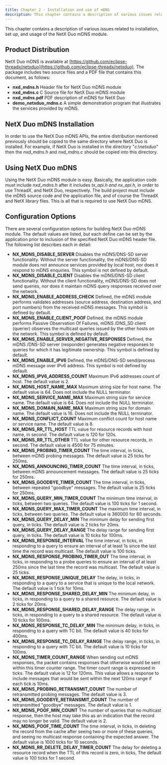 ```yaml
---
title: Chapter 2 - Installation and use of mDNS
description: This chapter contains a description of various issues related to installation, set up, and usage of the NetX Duo mDNS module.
---
```



This chapter contains a description of various issues related to installation, set up, and usage of the NetX Duo mDNS module.

## Product Distribution

NetX Duo mDNS is available at [https://github.com/eclipse-threadx/netxduo](https://github.com/eclipse-threadx/netxduo). The package includes two source files and a PDF file that contains this document, as follows:

- **nxd_mdns.h** Header file for NetX Duo mDNS module
- **nxd_mdns.c** C Source file for NetX Duo mDNS module
- **nxd_mdns.pdf** PDF description of mDNS for NetX Duo
- **demo_netxduo_mdns.c** A simple demonstration program that illustrates the services provided by mDNS.

## NetX Duo mDNS Installation

In order to use the NetX Duo mDNS APIs, the entire distribution mentioned previously should be copied to the same directory where NetX Duo is installed. For example, if NetX Duo is installed in the directory "*c:\netxduo*" then the *nxd_mdns.h* and *nxd_mdns.c* should be copied into this directory.

## Using NetX Duo mDNS

Using the NetX Duo mDNS module is easy. Basically, the application code must include *nxd_mdns.h* after it includes *tx_api.h and* *nx_api.h*, in order to use ThreadX, and NetX Duo, respectively. The build project must include the mDNS source code and the application file, and of course the ThreadX and NetX library files. This is all that is required to use NetX Duo mDNS.

## Configuration Options

There are several configuration options for building NetX Duo mDNS module. The default values are listed, but each define can be set by the application prior to inclusion of the specified NetX Duo mDNS header file. The following list describes each in detail:

- **NX_MDNS_DISABLE_SERVER** Disables the mDNS/DNS-SD server functionality. Without the server functionality, the mDNS/DNS-SD module does not announce services provided by local host, nor does it respond to mDNS enquiries. This symbol is not defined by default.
- **NX_MDNS_DISABLE_CLIENT** Disables the mDNS/DNS-SD client functionality. Without the client functionality, mDNS/DNS-SD does not send queries, nor does it maintain mDNS query responses received over the network.
- **NX_MDNS_ENABLE_ADDRESS_CHECK** Defined, the mDNS module performs validates addresses (source address, destination address, and port numbers) from the received mDNS messages. This symbol is defined by default.
- **NX_MDNS_ENABLE_CLIENT_POOF** Defined, the mDNS module performs Passive Observation Of Failures, mDNS /DNS_SD client (querier) observes the multicast queries issued by the other hosts on the network. This symbol is defined by default.
- **NX_MDNS_ENABLE_SERVER_NEGATIVE_RESPONSES** Defined, the mDNS /DNS-SD server (responder) generates negative responses to queries for which it has legitimate ownership. This symbol is defined by default.
- **NX_MDNS_ENABLE_IPV6** Defined, the mDNS/DNS-SD send/process mDNS message over IPv6 address. This symbol is not defined by default.
- **NX_MDNS_IPV6_ADDRESS_COUNT** Maximum IPv6 addresses count of host. The default value is 2.
- **NX_MDNS_HOST_NAME_MAX** Maximum string size for host name. The default value is 64. Does not include the NULL terminator.
- **NX_MDNS_SERVICE_NAME_MAX** Maximum string size for service name. The default value is 64. Does not include the NULL terminator.
- **NX_MDNS_DOMAIN_NAME_MAX** Maximum string size for domain name. The default value is 16. Does not include the NULL terminator.
- **NX_MDNS_CONFLICT_COUNT** Maximum conflict count for host name or service name. The default value is 8.
- **NX_MDNS_RR_TTL_HOST** TTL value for resource records with host name, in second. The default value is 120 for 120s.
- **NX_MDNS_RR_TTL_OTHER** TTL value for other resource records, in second. The default value is 4500 for 75 minutes.
- **NX_MDNS_PROBING_TIMER_COUNT** The time interval, in ticks, between mDNS probing messages. The default value is 25 ticks for 250ms.
- **NX_MDNS_ANNOUNCING_TIMER_COUNT** The time interval, in ticks, between mDNS announcement messages. The default value is 25 ticks for 250ms.
- **NX_MDNS_GOODBYE_TIMER_COUNT** The time interval, in ticks, between repeated "goodbye" messages. The default value is 25 ticks for 250ms.
- **NX_MDNS_QUERY_MIN_TIMER_COUNT** The minimum time interval, in ticks, between two queries. The default value is 100 ticks for 1 second.
- **NX_MDNS_QUERY_MAX_TIMER_COUNT** The maximum time interval, in ticks, between two queries. The default value is 360000 for 60 seconds.
- **NX_MDNS_QUERY_DELAY_MIN** The minimum delay for sending first query, in ticks. The default value is 2 ticks for 20ms.
- **NX_MDNS_QUERY_DELAY_RANGE** The delay range for sending first query, in ticks. The default value is 10 ticks for 100ms.
- **NX_MDNS_RESPONSE_INTERVAL** The time interval, in ticks, in responding to a query to ensure an interval of at least 1s since the last time the record was multicast. The default value is 100 ticks.
- **NX_MDNS_RESPONSE_PROBING_TIMER_OUT** The time interval, in ticks, in responding to a probe queries to ensure an interval of at least 250ms since the last time the record was multicast. The default value is 25 ticks.
- **NX_MDNS_RESPONSE_UNIQUE_DELAY** The delay, in ticks, in responding to a query to a service that is unique to the local network. The default value is 1 tick for 10ms.
- **NX_MDNS_RESPONSE_SHARED_DELAY_MIN** The minimum delay, in ticks, in responding to a query to a shared resource. The default value is 2 ticks for 20ms.
- **NX_MDNS_RESPONSE_SHARED_DELAY_RANGE** The delay range, in ticks, in responding to a query to a shared resource. The default value is 10 ticks for 100ms.
- **NX_MDNS_RESPONSE_TC_DELAY_MIN** The minimum delay, in ticks, in responding to a query with TC bit. The default value is 40 ticks for 400ms.
- **NX_MDNS_RESPONSE_TC_DELAY_RANGE** The delay range, in ticks, in responding to a query with TC bit. The default value is 10 ticks for 100ms.
- **NX_MDNS_TIMER_COUNT_RANGE** When sending out mDNS responses, the packet contains responses that otherwise would be sent within this timer counter range. The timer count range is expressed in ticks. The default value is 12 for 120ms. This value allows a response to include messages that would be sent within the next 120ms range if each tick is 10ms.
- **NX_MDNS_PROBING_RETRANSMIT_COUNT** The number of retransmitted probing messages. The default value is 3.
- **NX_MDNS_GOODBYE_RETRANSMIT_COUNT** The number of retransmitted "goodbye" messages. The default value is 1.
- **NX_MDNS_POOF_MIN_COUNT** The number of queries that no multicast response, then the host may take this as an indication that the record may no longer be valid. The default value is 2.
- **NX_MDNS_POOF_TIME_COUNT** The time interval, in ticks, in deleting the record from the cache after seeing two or more of these queries, and seeing no multicast response containing the expected answer. The default value is 1000 ticks for 10 seconds.
- **NX_MDNS_RR_DELETE_DELAY_TIMER_COUNT** The delay for deleting a resource record when the TTL of this record is zero, in ticks, The default value is 100 ticks for 1 second.
